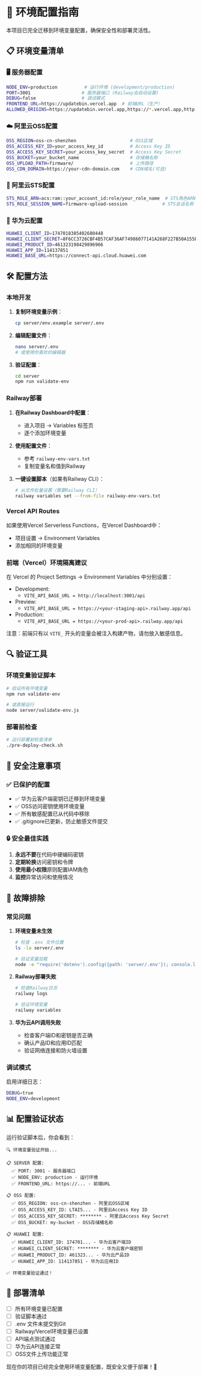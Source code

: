 # 🔧 环境配置指南

本项目已完全迁移到环境变量配置，确保安全性和部署灵活性。

## 📋 环境变量清单

### 🖥️ 服务器配置
```bash
NODE_ENV=production          # 运行环境 (development/production)
PORT=3001                   # 服务器端口 (Railway会自动设置)
DEBUG=false                 # 调试模式
FRONTEND_URL=https://updatebin.vercel.app  # 前端URL（生产）
ALLOWED_ORIGINS=https://updatebin.vercel.app,https://*.vercel.app,http://localhost:3000  # 允许的跨域来源
```

### ☁️ 阿里云OSS配置
```bash
OSS_REGION=oss-cn-shenzhen                    # OSS区域
OSS_ACCESS_KEY_ID=your_access_key_id          # Access Key ID
OSS_ACCESS_KEY_SECRET=your_access_key_secret  # Access Key Secret
OSS_BUCKET=your_bucket_name                   # 存储桶名称
OSS_UPLOAD_PATH=firmware/                     # 上传路径
OSS_CDN_DOMAIN=https://your-cdn-domain.com    # CDN域名(可选)
```

### 🔑 阿里云STS配置
```bash
STS_ROLE_ARN=acs:ram::your_account_id:role/your_role_name  # STS角色ARN
STS_ROLE_SESSION_NAME=firmware-upload-session             # STS会话名称
```

### 📱 华为云配置
```bash
HUAWEI_CLIENT_ID=1747018385402680448                                          # 客户端ID
HUAWEI_CLIENT_SECRET=8F6CC3726CBF4B57CAF36AF74986077141A268F227B50A155EE6AF9C0E96C556  # 客户端密钥
HUAWEI_PRODUCT_ID=461323198429896966                                         # 产品ID
HUAWEI_APP_ID=114137851                                                      # 应用ID
HUAWEI_BASE_URL=https://connect-api.cloud.huawei.com                        # API基础URL
```

## 🛠️ 配置方法

### 本地开发

1. **复制环境变量示例**：
   ```bash
   cp server/env.example server/.env
   ```

2. **编辑配置文件**：
   ```bash
   nano server/.env
   # 或使用你喜欢的编辑器
   ```

3. **验证配置**：
   ```bash
   cd server
   npm run validate-env
   ```

### Railway部署

1. **在Railway Dashboard中配置**：
   - 进入项目 → Variables 标签页
   - 逐个添加环境变量

2. **使用配置文件**：
   - 参考 `railway-env-vars.txt`
   - 复制变量名和值到Railway

3. **一键设置脚本**（如果有Railway CLI）：
   ```bash
   # 从文件批量设置（需要Railway CLI）
   railway variables set --from-file railway-env-vars.txt
   ```

### Vercel API Routes

如果使用Vercel Serverless Functions，在Vercel Dashboard中：
- 项目设置 → Environment Variables
- 添加相同的环境变量

### 前端（Vercel）环境隔离建议

在 Vercel 的 Project Settings → Environment Variables 中分别设置：

- Development:
  - `VITE_API_BASE_URL = http://localhost:3001/api`
- Preview:
  - `VITE_API_BASE_URL = https://<your-staging-api>.railway.app/api`
- Production:
  - `VITE_API_BASE_URL = https://<your-prod-api>.railway.app/api`

注意：前端只有以 `VITE_` 开头的变量会被注入构建产物，请勿放入敏感信息。

## 🔍 验证工具

### 环境变量验证脚本
```bash
# 验证所有环境变量
npm run validate-env

# 或直接运行
node server/validate-env.js
```

### 部署前检查
```bash
# 运行部署前检查清单
./pre-deploy-check.sh
```

## 🚨 安全注意事项

### ✅ 已保护的配置
- ✅ 华为云客户端密钥已迁移到环境变量
- ✅ OSS访问密钥使用环境变量
- ✅ 所有敏感配置已从代码中移除
- ✅ .gitignore已更新，防止敏感文件提交

### 🔒 安全最佳实践
1. **永远不要**在代码中硬编码密钥
2. **定期轮换**访问密钥和令牌
3. **使用最小权限**原则配置IAM角色
4. **监控**异常访问和使用情况

## 🔧 故障排除

### 常见问题

1. **环境变量未生效**
   ```bash
   # 检查 .env 文件位置
   ls -la server/.env
   
   # 验证变量加载
   node -e "require('dotenv').config({path: 'server/.env'}); console.log(process.env.HUAWEI_CLIENT_ID)"
   ```

2. **Railway部署失败**
   ```bash
   # 检查Railway日志
   railway logs
   
   # 验证环境变量
   railway variables
   ```

3. **华为云API调用失败**
   - 检查客户端ID和密钥是否正确
   - 确认产品ID和应用ID匹配
   - 验证网络连接和防火墙设置

### 调试模式

启用详细日志：
```bash
DEBUG=true
NODE_ENV=development
```

## 📊 配置验证状态

运行验证脚本后，你会看到：

```
🔍 环境变量验证开始...

📋 SERVER 配置:
  ✅ PORT: 3001 - 服务器端口
  ✅ NODE_ENV: production - 运行环境
  ✅ FRONTEND_URL: https://... - 前端URL

📋 OSS 配置:
  ✅ OSS_REGION: oss-cn-shenzhen - 阿里云OSS区域
  ✅ OSS_ACCESS_KEY_ID: LTAI5... - 阿里云Access Key ID
  ✅ OSS_ACCESS_KEY_SECRET: ******** - 阿里云Access Key Secret
  ✅ OSS_BUCKET: my-bucket - OSS存储桶名称

📋 HUAWEI 配置:
  ✅ HUAWEI_CLIENT_ID: 174701... - 华为云客户端ID
  ✅ HUAWEI_CLIENT_SECRET: ******** - 华为云客户端密钥
  ✅ HUAWEI_PRODUCT_ID: 461323... - 华为云产品ID
  ✅ HUAWEI_APP_ID: 114137851 - 华为云应用ID

✅ 环境变量验证通过！
```

## 🎯 部署清单

- [ ] 所有环境变量已配置
- [ ] 验证脚本通过
- [ ] .env 文件未提交到Git
- [ ] Railway/Vercel环境变量已设置
- [ ] API端点测试通过
- [ ] 华为云API连接正常
- [ ] OSS文件上传功能正常

现在你的项目已经完全使用环境变量配置，既安全又便于部署！🚀
